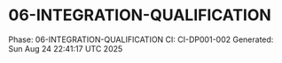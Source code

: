 # 06-INTEGRATION-QUALIFICATION
Phase: 06-INTEGRATION-QUALIFICATION
CI: CI-DP001-002
Generated: Sun Aug 24 22:41:17 UTC 2025
